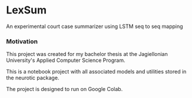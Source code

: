 # LexSum
An experimental court case summarizer using LSTM seq to seq mapping

### Motivation
This project was created for my bachelor thesis at the Jagiellonian University's Applied Computer Science Program.

This is a notebook project with all associated models and utilities stored in the neurotic package.

The project is designed to run on Google Colab.